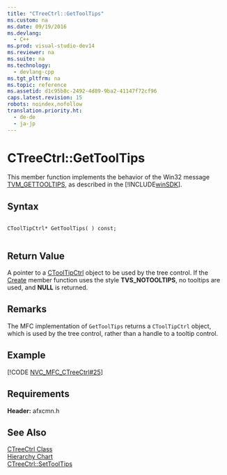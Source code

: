 ```yaml
---
title: "CTreeCtrl::GetToolTips"
ms.custom: na
ms.date: 09/19/2016
ms.devlang: 
  - C++
ms.prod: visual-studio-dev14
ms.reviewer: na
ms.suite: na
ms.technology: 
  - devlang-cpp
ms.tgt_pltfrm: na
ms.topic: reference
ms.assetid: d1c95b8c-2492-4d89-9ba2-41147f72cf96
caps.latest.revision: 15
robots: noindex,nofollow
translation.priority.ht: 
  - de-de
  - ja-jp
---
```

# CTreeCtrl::GetToolTips
This member function implements the behavior of the Win32 message [TVM_GETTOOLTIPS](http://msdn.microsoft.com/library/windows/desktop/bb773729), as described in the [!INCLUDE[winSDK](../vs140/includes/winSDK_md.md)].  
  
## Syntax  
  
```  
  
CToolTipCtrl* GetToolTips( ) const;  
  
```  
  
## Return Value  
 A pointer to a [CToolTipCtrl](../vs140/CToolTipCtrl-Class.md) object to be used by the tree control. If the [Create](../vs140/CTreeCtrl--Create.md) member function uses the style **TVS_NOTOOLTIPS**, no tooltips are used, and **NULL** is returned.  
  
## Remarks  
 The MFC implementation of `GetToolTips` returns a `CToolTipCtrl` object, which is used by the tree control, rather than a handle to a tooltip control.  
  
## Example  
 [!CODE [NVC_MFC_CTreeCtrl#25](../CodeSnippet/VS_Snippets_Cpp/NVC_MFC_CTreeCtrl#25)]  
  
## Requirements  
 **Header:** afxcmn.h  
  
## See Also  
 [CTreeCtrl Class](../vs140/CTreeCtrl-Class.md)   
 [Hierarchy Chart](../vs140/Hierarchy-Chart.md)   
 [CTreeCtrl::SetToolTips](../vs140/CTreeCtrl--SetToolTips.md)